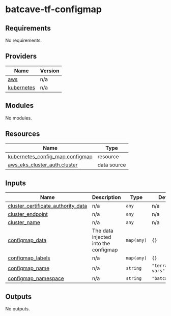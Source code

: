# batcave-tf-configmap

<!-- BEGIN_TF_DOCS -->
## Requirements

No requirements.

## Providers

| Name | Version |
|------|---------|
| <a name="provider_aws"></a> [aws](#provider\_aws) | n/a |
| <a name="provider_kubernetes"></a> [kubernetes](#provider\_kubernetes) | n/a |

## Modules

No modules.

## Resources

| Name | Type |
|------|------|
| [kubernetes_config_map.configmap](https://registry.terraform.io/providers/hashicorp/kubernetes/latest/docs/resources/config_map) | resource |
| [aws_eks_cluster_auth.cluster](https://registry.terraform.io/providers/hashicorp/aws/latest/docs/data-sources/eks_cluster_auth) | data source |

## Inputs

| Name | Description | Type | Default | Required |
|------|-------------|------|---------|:--------:|
| <a name="input_cluster_certificate_authority_data"></a> [cluster\_certificate\_authority\_data](#input\_cluster\_certificate\_authority\_data) | n/a | `any` | n/a | yes |
| <a name="input_cluster_endpoint"></a> [cluster\_endpoint](#input\_cluster\_endpoint) | n/a | `any` | n/a | yes |
| <a name="input_cluster_name"></a> [cluster\_name](#input\_cluster\_name) | n/a | `any` | n/a | yes |
| <a name="input_configmap_data"></a> [configmap\_data](#input\_configmap\_data) | The data injected into the configmap | `map(any)` | `{}` | no |
| <a name="input_configmap_labels"></a> [configmap\_labels](#input\_configmap\_labels) | n/a | `map(any)` | `{}` | no |
| <a name="input_configmap_name"></a> [configmap\_name](#input\_configmap\_name) | n/a | `string` | `"terragrunt-vars"` | no |
| <a name="input_configmap_namespace"></a> [configmap\_namespace](#input\_configmap\_namespace) | n/a | `string` | `"batcave"` | no |

## Outputs

No outputs.
<!-- END_TF_DOCS -->
